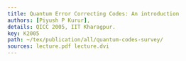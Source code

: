 ```yaml
---
title: Quantum Error Correcting Codes: An introduction
authors: [Piyush P Kurur],
details: QICC 2005, IIT Kharagpur.
key: K2005
path: ~/tex/publication/all/quantum-codes-survey/
sources: lecture.pdf lecture.dvi
---
```

